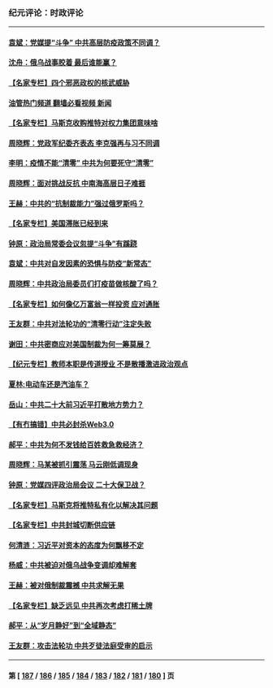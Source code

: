 ### 纪元评论：时政评论
---
#### [袁斌：党媒提“斗争” 中共高层防疫政策不同调？](../../pages/nsc1025/n13730399.md?05090330) 
#### [沈舟：俄乌战事胶着 最后谁能赢？](../../pages/nsc1025/n13729909.md?05090330) 
#### [【名家专栏】四个邪恶政权的核武威胁](../../pages/nsc1025/n13729936.md?05090330) 
#### [油管热门频道 翻墙必看视频 新闻](ok?05090330)
#### [【名家专栏】马斯克收购推特对权力集团意味啥](../../pages/nsc1025/n13729521.md?05090330) 
#### [周晓辉：党政军纪委齐表态 李克强再与习不同调](../../pages/nsc1025/n13729714.md?05090330) 
#### [李明：疫情不能“清零” 中共为何要死守“清零”](../../pages/nsc1025/n13729461.md?05090330) 
#### [周晓辉：面对挑战反抗 中南海高层日子难捱](../../pages/nsc1025/n13728919.md?05090330) 
#### [王赫：中共的“抗制裁能力”强过俄罗斯吗？](../../pages/nsc1025/n13729012.md?05090330) 
#### [【名家专栏】美国滞胀已经到来](../../pages/nsc1025/n13728602.md?05090330) 
#### [钟原：政治局常委会议忽提“斗争”有蹊跷](../../pages/nsc1025/n13728275.md?05090330) 
#### [袁斌：中共对自发因素的恐惧与防疫“新常态”](../../pages/nsc1025/n13728627.md?05090330) 
#### [周晓辉：中共政治局委员们打疫苗做核酸了吗？](../../pages/nsc1025/n13728567.md?05090330) 
#### [【名家专栏】如何像亿万富翁一样投资 应对通胀](../../pages/nsc1025/n13727916.md?05090330) 
#### [王友群：中共对法轮功的“清零行动”注定失败](../../pages/nsc1025/n13727525.md?05090330) 
#### [谢田：中共密商应对美国制裁为何一筹莫展？](../../pages/nsc1025/n13728088.md?05090330) 
#### [【纪元专栏】教师本职是传道授业 不是散播激进政治观点](../../pages/nsc1025/n13728085.md?05090330) 
#### [夏林:电动车还是汽油车？](../../pages/nsc1025/n13728044.md?05090330) 
#### [岳山：中共二十大前习近平打散地方势力？](../../pages/nsc1025/n13727702.md?05090330) 
#### [【有冇搞错】中共必封杀Web3.0](../../pages/nsc1025/n13727399.md?05090330) 
#### [郝平：中共为何不发钱给百姓救急救经济？](../../pages/nsc1025/n13727708.md?05090330) 
#### [周晓辉：马某被抓引震荡 马云刚低调现身](../../pages/nsc1025/n13726337.md?05090330) 
#### [钟原：党媒四评政治局会议 二十大保卫战？](../../pages/nsc1025/n13727437.md?05090330) 
#### [【名家专栏】马斯克将推特私有化以解决其问题](../../pages/nsc1025/n13727071.md?05090330) 
#### [【名家专栏】中共封城切断供应链](../../pages/nsc1025/n13726949.md?05090330) 
#### [何清涟：习近平对资本的态度为何飘移不定](../../pages/nsc1025/n13727235.md?05090330) 
#### [杨威：中共被迫对俄乌战争变调却难解套](../../pages/nsc1025/n13726588.md?05090330) 
#### [王赫：被对俄制裁震撼 中共求解无果](../../pages/nsc1025/n13726488.md?05090330) 
#### [【名家专栏】缺乏远见 中共再次考虑打稀土牌](../../pages/nsc1025/n13726221.md?05090330) 
#### [郝平：从“岁月静好”到“全域静态”](../../pages/nsc1025/n13725805.md?05090330) 
#### [王友群：攻击法轮功 中共歹徒法庭受审的启示](../../pages/nsc1025/n13725074.md?05090330) 

---
#### 第 [ [187](./187.md?05090330) / [186](./186.md?05090330) / [185](./185.md?05090330) / [184](./184.md?05090330) / [183](./183.md?05090330) / [182](./182.md?05090330) / [181](./181.md?05090330) / [180](./180.md?05090330) ] 页
